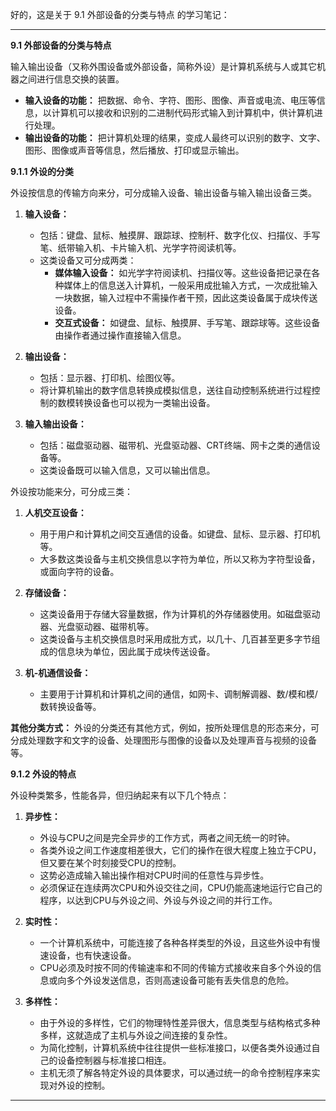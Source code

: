 好的，这是关于 9.1 外部设备的分类与特点 的学习笔记：

---

**9.1 外部设备的分类与特点**

输入输出设备（又称外围设备或外部设备，简称外设）是计算机系统与人或其它机器之间进行信息交换的装置。

*   **输入设备的功能：** 把数据、命令、字符、图形、图像、声音或电流、电压等信息，以计算机可以接收和识别的二进制代码形式输入到计算机中，供计算机进行处理。
*   **输出设备的功能：** 把计算机处理的结果，变成人最终可以识别的数字、文字、图形、图像或声音等信息，然后播放、打印或显示输出。

**9.1.1 外设的分类**

外设按信息的传输方向来分，可分成输入设备、输出设备与输入输出设备三类。

1.  **输入设备：**
    *   包括：键盘、鼠标、触摸屏、跟踪球、控制杆、数字化仪、扫描仪、手写笔、纸带输入机、卡片输入机、光学字符阅读机等。
    *   这类设备又可分成两类：
        *   **媒体输入设备：** 如光学字符阅读机、扫描仪等。这些设备把记录在各种媒体上的信息送入计算机，一般采用成批输入方式，一次成批输入一块数据，输入过程中不需操作者干预，因此这类设备属于成块传送设备。
        *   **交互式设备：** 如键盘、鼠标、触摸屏、手写笔、跟踪球等。这些设备由操作者通过操作直接输入信息。

2.  **输出设备：**
    *   包括：显示器、打印机、绘图仪等。
    *   将计算机输出的数字信息转换成模拟信息，送往自动控制系统进行过程控制的数模转换设备也可以视为一类输出设备。

3.  **输入输出设备：**
    *   包括：磁盘驱动器、磁带机、光盘驱动器、CRT终端、网卡之类的通信设备等。
    *   这类设备既可以输入信息，又可以输出信息。

外设按功能来分，可分成三类：

1.  **人机交互设备：**
    *   用于用户和计算机之间交互通信的设备。如键盘、鼠标、显示器、打印机等。
    *   大多数这类设备与主机交换信息以字符为单位，所以又称为字符型设备，或面向字符的设备。

2.  **存储设备：**
    *   这类设备用于存储大容量数据，作为计算机的外存储器使用。如磁盘驱动器、光盘驱动器、磁带机等。
    *   这类设备与主机交换信息时采用成批方式，以几十、几百甚至更多字节组成的信息块为单位，因此属于成块传送设备。

3.  **机-机通信设备：**
    *   主要用于计算机和计算机之间的通信，如网卡、调制解调器、数/模和模/数转换设备等。

**其他分类方式：**
外设的分类还有其他方式，例如，按所处理信息的形态来分，可分成处理数字和文字的设备、处理图形与图像的设备以及处理声音与视频的设备等。

**9.1.2 外设的特点**

外设种类繁多，性能各异，但归纳起来有以下几个特点：

1.  **异步性：**
    *   外设与CPU之间是完全异步的工作方式，两者之间无统一的时钟。
    *   各类外设之间工作速度相差很大，它们的操作在很大程度上独立于CPU，但又要在某个时刻接受CPU的控制。
    *   这势必造成输入输出操作相对CPU时间的任意性与异步性。
    *   必须保证在连续两次CPU和外设交往之间，CPU仍能高速地运行它自己的程序，以达到CPU与外设之间、外设与外设之间的并行工作。

2.  **实时性：**
    *   一个计算机系统中，可能连接了各种各样类型的外设，且这些外设中有慢速设备，也有快速设备。
    *   CPU必须及时按不同的传输速率和不同的传输方式接收来自多个外设的信息或向多个外设发送信息，否则高速设备可能有丢失信息的危险。

3.  **多样性：**
    *   由于外设的多样性，它们的物理特性差异很大，信息类型与结构格式多种多样，这就造成了主机与外设之间连接的复杂性。
    *   为简化控制，计算机系统中往往提供一些标准接口，以便各类外设通过自己的设备控制器与标准接口相连。
    *   主机无须了解各特定外设的具体要求，可以通过统一的命令控制程序来实现对外设的控制。

---